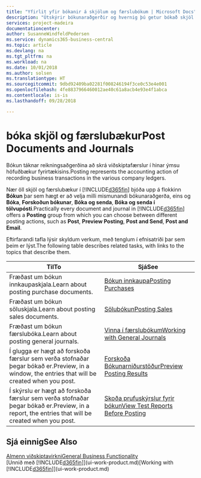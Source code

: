 ```yaml
---
title: "Yfirlit yfir bókanir á skjölum og færslubókum | Microsoft Docs"
description: "Útskýrir bókunaraðgerðir og hvernig þú getur bókað skjöl og færslubækur."
services: project-madeira
documentationcenter: 
author: SusanneWindfeldPedersen
ms.service: dynamics365-business-central
ms.topic: article
ms.devlang: na
ms.tgt_pltfrm: na
ms.workload: na
ms.date: 10/01/2018
ms.author: solsen
ms.translationtype: HT
ms.sourcegitcommit: 9dbd92409ba02281f008246194f3ce0c53e4e001
ms.openlocfilehash: 4fe8837966460012ae40c61a8acb4e93e4f1abca
ms.contentlocale: is-is
ms.lasthandoff: 09/28/2018

---
```

# <a name="post-documents-and-journals"></a><span data-ttu-id="66e1e-103">bóka skjöl og færslubækur</span><span class="sxs-lookup"><span data-stu-id="66e1e-103">Post Documents and Journals</span></span>
<span data-ttu-id="66e1e-104">Bókun táknar reikningsaðgerðina að skrá viðskiptafærslur í hinar ýmsu höfuðbækur fyrirtækisins.</span><span class="sxs-lookup"><span data-stu-id="66e1e-104">Posting represents the accounting action of recording business transactions in the various company ledgers.</span></span>

<span data-ttu-id="66e1e-105">Nær öll skjöl og færslubækur í [!INCLUDE[d365fin](includes/d365fin_md.md)] bjóða upp á flokkinn **Bókun** þar sem hægt er að velja milli mismunandi bókunaraðgerða, eins og **Bóka**, **Forskoðun bókunar**, **Bóka og senda**, **Bóka og senda í tölvupósti**.</span><span class="sxs-lookup"><span data-stu-id="66e1e-105">Practically every document and journal in [!INCLUDE[d365fin](includes/d365fin_md.md)] offers a **Posting** group from which you can choose between different posting actions, such as **Post**, **Preview Posting**, **Post and Send**, **Post and Email**.</span></span>

<span data-ttu-id="66e1e-106">Eftirfarandi tafla lýsir skyldum verkum, með tenglum í efnisatriði þar sem þeim er lýst.</span><span class="sxs-lookup"><span data-stu-id="66e1e-106">The following table describes related tasks, with links to the topics that describe them.</span></span>

| <span data-ttu-id="66e1e-107">Til</span><span class="sxs-lookup"><span data-stu-id="66e1e-107">To</span></span> | <span data-ttu-id="66e1e-108">Sjá</span><span class="sxs-lookup"><span data-stu-id="66e1e-108">See</span></span> |
| --- | --- |
| <span data-ttu-id="66e1e-109">Fræðast um bókun innkaupaskjala.</span><span class="sxs-lookup"><span data-stu-id="66e1e-109">Learn about posting purchase documents.</span></span> |[<span data-ttu-id="66e1e-110">Bókun innkaupa</span><span class="sxs-lookup"><span data-stu-id="66e1e-110">Posting Purchases</span></span>](ui-post-purchases.md) |
| <span data-ttu-id="66e1e-111">Fræðast um bókun söluskjala.</span><span class="sxs-lookup"><span data-stu-id="66e1e-111">Learn about posting sales documents.</span></span> |[<span data-ttu-id="66e1e-112">Sölubókun</span><span class="sxs-lookup"><span data-stu-id="66e1e-112">Posting Sales</span></span>](ui-post-sales.md) |
| <span data-ttu-id="66e1e-113">Fræðast um bókun færslubóka.</span><span class="sxs-lookup"><span data-stu-id="66e1e-113">Learn about posting general journals.</span></span> |[<span data-ttu-id="66e1e-114">Vinna í færslubókum</span><span class="sxs-lookup"><span data-stu-id="66e1e-114">Working with General Journals</span></span>](ui-work-general-journals.md) |
| <span data-ttu-id="66e1e-115">Í glugga er hægt að forskoða færslur sem verða stofnaðar þegar bókað er.</span><span class="sxs-lookup"><span data-stu-id="66e1e-115">Preview, in a window, the entries that will be created when you post.</span></span> |[<span data-ttu-id="66e1e-116">Forskoða Bókunarniðurstöður</span><span class="sxs-lookup"><span data-stu-id="66e1e-116">Preview Posting Results</span></span>](ui-how-preview-post-results.md) |
| <span data-ttu-id="66e1e-117">Í skýrslu er hægt að forskoða færslur sem verða stofnaðar þegar bókað er.</span><span class="sxs-lookup"><span data-stu-id="66e1e-117">Preview, in a report, the entries that will be created when you post.</span></span> |[<span data-ttu-id="66e1e-118">Skoða prufuskýrslur fyrir bókun</span><span class="sxs-lookup"><span data-stu-id="66e1e-118">View Test Reports Before Posting</span></span>](ui-how-view-test-reports-posting.md) |

## <a name="see-also"></a><span data-ttu-id="66e1e-119">Sjá einnig</span><span class="sxs-lookup"><span data-stu-id="66e1e-119">See Also</span></span>
[<span data-ttu-id="66e1e-120">Almenn viðskiptavirkni</span><span class="sxs-lookup"><span data-stu-id="66e1e-120">General Business Functionality</span></span>](ui-across-business-areas.md)  
<span data-ttu-id="66e1e-121">[Unnið með [!INCLUDE[d365fin](includes/d365fin_md.md)]](ui-work-product.md)</span><span class="sxs-lookup"><span data-stu-id="66e1e-121">[Working with [!INCLUDE[d365fin](includes/d365fin_md.md)]](ui-work-product.md)</span></span>


